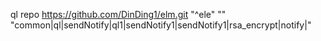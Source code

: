ql repo https://github.com/DinDing1/elm.git "^ele" "" "common|ql|sendNotify|ql1|sendNotify1|sendNotify1|rsa_encrypt|notify|"
